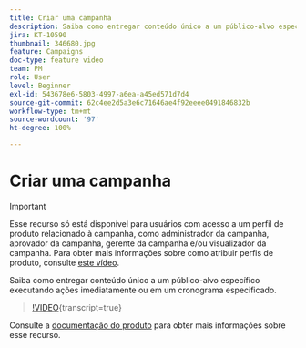 ```yaml
---
title: Criar uma campanha
description: Saiba como entregar conteúdo único a um público-alvo específico executando ações imediatamente ou em um cronograma especificado.
jira: KT-10590
thumbnail: 346680.jpg
feature: Campaigns
doc-type: feature video
team: PM
role: User
level: Beginner
exl-id: 543678e6-5803-4997-a6ea-a45ed571d7d4
source-git-commit: 62c4ee2d5a3e6c71646ae4f92eeee0491846832b
workflow-type: tm+mt
source-wordcount: '97'
ht-degree: 100%

---
```


# Criar uma campanha

>[!IMPORTANT]
>
>Esse recurso só está disponível para usuários com acesso a um perfil de produto relacionado à campanha, como administrador da campanha, aprovador da campanha, gerente da campanha e/ou visualizador da campanha. Para obter mais informações sobre como atribuir perfis de produto, consulte [este vídeo](/help/set-up-access/access-management.md).

Saiba como entregar conteúdo único a um público-alvo específico executando ações imediatamente ou em um cronograma especificado.

>[!VIDEO](https://video.tv.adobe.com/v/3414156?quality=12&learn=on&captions=por_br){transcript=true}

Consulte a [documentação do produto](https://experienceleague.adobe.com/docs/journey-optimizer/using/campaigns/get-started-with-campaigns.html?lang=pt-BR) para obter mais informações sobre esse recurso.
